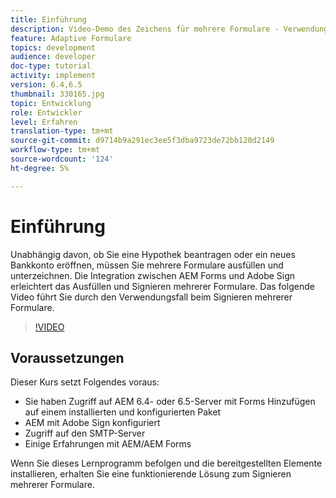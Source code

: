 ```yaml
---
title: Einführung
description: Video-Demo des Zeichens für mehrere Formulare - Verwendungsfall
feature: Adaptive Formulare
topics: development
audience: developer
doc-type: tutorial
activity: implement
version: 6.4,6.5
thumbnail: 330165.jpg
topic: Entwicklung
role: Entwickler
level: Erfahren
translation-type: tm+mt
source-git-commit: d9714b9a291ec3ee5f3dba9723de72bb120d2149
workflow-type: tm+mt
source-wordcount: '124'
ht-degree: 5%

---
```


# Einführung

Unabhängig davon, ob Sie eine Hypothek beantragen oder ein neues Bankkonto eröffnen, müssen Sie mehrere Formulare ausfüllen und unterzeichnen. Die Integration zwischen AEM Forms und Adobe Sign erleichtert das Ausfüllen und Signieren mehrerer Formulare.
Das folgende Video führt Sie durch den Verwendungsfall beim Signieren mehrerer Formulare.

>[!VIDEO](https://video.tv.adobe.com/v/330165?quality=9&learn=on)

## Voraussetzungen

Dieser Kurs setzt Folgendes voraus:

* Sie haben Zugriff auf AEM 6.4- oder 6.5-Server mit Forms Hinzufügen auf einem installierten und konfigurierten Paket
* AEM mit Adobe Sign konfiguriert
* Zugriff auf den SMTP-Server
* Einige Erfahrungen mit AEM/AEM Forms

Wenn Sie dieses Lernprogramm befolgen und die bereitgestellten Elemente installieren, erhalten Sie eine funktionierende Lösung zum Signieren mehrerer Formulare.